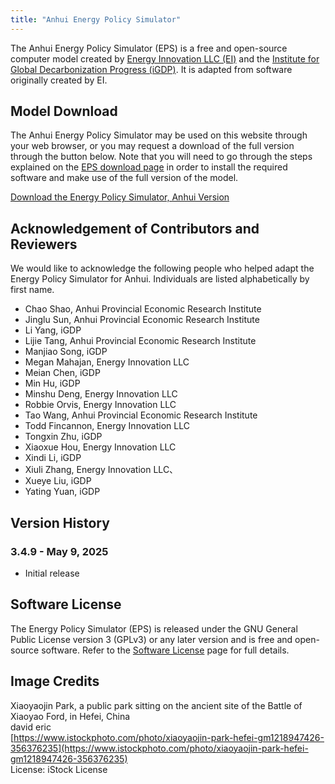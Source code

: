 ```yaml
---
title: "Anhui Energy Policy Simulator"
---
```


The Anhui Energy Policy Simulator (EPS) is a free and open-source computer model created by [Energy Innovation LLC (EI)](https://energyinnovation.org/) and the [Institute for Global Decarbonization Progress (iGDP)](http://www.igdp.cn/). It is adapted from software originally created by EI.

## Model Download

The Anhui Energy Policy Simulator may be used on this website through your web browser, or you may request a download of the full version through the button below. Note that you will need to go through the steps explained on the [EPS download page](../download) in order to install the required software and make use of the full version of the model.

<p><a href="https://wkf.ms/3RR4t8z" class="btn">Download the Energy Policy Simulator, Anhui Version</a></p>

## Acknowledgement of Contributors and Reviewers
We would like to acknowledge the following people who helped adapt the Energy Policy Simulator for Anhui. Individuals are listed alphabetically by first name.

* Chao Shao, Anhui Provincial Economic Research Institute
* Jinglu Sun, Anhui Provincial Economic Research Institute
* Li Yang, iGDP
* Lijie Tang, Anhui Provincial Economic Research Institute
* Manjiao Song, iGDP
* Megan Mahajan, Energy Innovation LLC
* Meian Chen, iGDP
* Min Hu, iGDP
* Minshu Deng, Energy Innovation LLC
* Robbie Orvis, Energy Innovation LLC
* Tao Wang, Anhui Provincial Economic Research Institute
* Todd Fincannon, Energy Innovation LLC
* Tongxin Zhu, iGDP
* Xiaoxue Hou, Energy Innovation LLC
* Xindi Li, iGDP
* Xiuli Zhang, Energy Innovation LLC、
* Xueye Liu, iGDP
* Yating Yuan, iGDP




## Version History

### **3.4.9 - May 9, 2025**

* Initial release

## Software License

The Energy Policy Simulator (EPS) is released under the GNU General Public License version 3 (GPLv3) or any later version and is free and open-source software. Refer to the [Software License](../software-license) page for full details.

## Image Credits
Xiaoyaojin Park, a public park sitting on the ancient site of the Battle of Xiaoyao Ford, in Hefei, China<br/>
david eric<br/>
[https://www.istockphoto.com/photo/xiaoyaojin-park-hefei-gm1218947426-356376235](https://www.istockphoto.com/photo/xiaoyaojin-park-hefei-gm1218947426-356376235)<br/>
License: iStock License<br/>